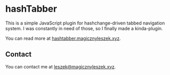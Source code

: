# hashTabber

This is a simple JavaScript plugin for hashchange-driven tabbed navigation system. I was constantly in need of those, so I finally made a kinda-plugin.

You can read more at [hashtabber.magicznyleszek.xyz](http://hashtabber.magicznyleszek.xyz).


## Contact

You can contact me at [leszek@magicznyleszek.xyz](mailto:leszek@magicznyleszek.xyz).
